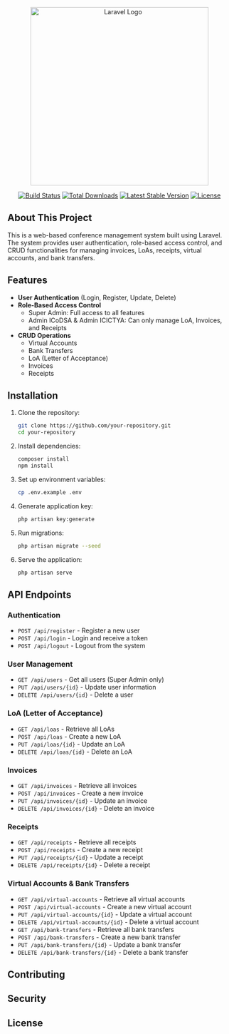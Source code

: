 <p align="center"><a href="https://laravel.com" target="_blank"><img src="https://raw.githubusercontent.com/laravel/art/master/logo-lockup/5%20SVG/2%20CMYK/1%20Full%20Color/laravel-logolockup-cmyk-red.svg" width="400" alt="Laravel Logo"></a></p>

<p align="center">
<a href="https://github.com/laravel/framework/actions"><img src="https://github.com/laravel/framework/workflows/tests/badge.svg" alt="Build Status"></a>
<a href="https://packagist.org/packages/laravel/framework"><img src="https://img.shields.io/packagist/dt/laravel/framework" alt="Total Downloads"></a>
<a href="https://packagist.org/packages/laravel/framework"><img src="https://img.shields.io/packagist/v/laravel/framework" alt="Latest Stable Version"></a>
<a href="https://packagist.org/packages/laravel/framework"><img src="https://img.shields.io/packagist/l/laravel/framework" alt="License"></a>
</p>

## About This Project

This is a web-based conference management system built using Laravel. The system provides user authentication, role-based access control, and CRUD functionalities for managing invoices, LoAs, receipts, virtual accounts, and bank transfers.

## Features

- **User Authentication** (Login, Register, Update, Delete)
- **Role-Based Access Control**
  - Super Admin: Full access to all features
  - Admin ICoDSA & Admin ICICTYA: Can only manage LoA, Invoices, and Receipts
- **CRUD Operations**
  - Virtual Accounts
  - Bank Transfers
  - LoA (Letter of Acceptance)
  - Invoices
  - Receipts

## Installation

1. Clone the repository:
   ```bash
   git clone https://github.com/your-repository.git
   cd your-repository
   ```
2. Install dependencies:
   ```bash
   composer install
   npm install
   ```
3. Set up environment variables:
   ```bash
   cp .env.example .env
   ```
4. Generate application key:
   ```bash
   php artisan key:generate
   ```
5. Run migrations:
   ```bash
   php artisan migrate --seed
   ```
6. Serve the application:
   ```bash
   php artisan serve
   ```

## API Endpoints

### Authentication
- `POST /api/register` - Register a new user
- `POST /api/login` - Login and receive a token
- `POST /api/logout` - Logout from the system

### User Management
- `GET /api/users` - Get all users (Super Admin only)
- `PUT /api/users/{id}` - Update user information
- `DELETE /api/users/{id}` - Delete a user

### LoA (Letter of Acceptance)
- `GET /api/loas` - Retrieve all LoAs
- `POST /api/loas` - Create a new LoA
- `PUT /api/loas/{id}` - Update an LoA
- `DELETE /api/loas/{id}` - Delete an LoA

### Invoices
- `GET /api/invoices` - Retrieve all invoices
- `POST /api/invoices` - Create a new invoice
- `PUT /api/invoices/{id}` - Update an invoice
- `DELETE /api/invoices/{id}` - Delete an invoice

### Receipts
- `GET /api/receipts` - Retrieve all receipts
- `POST /api/receipts` - Create a new receipt
- `PUT /api/receipts/{id}` - Update a receipt
- `DELETE /api/receipts/{id}` - Delete a receipt

### Virtual Accounts & Bank Transfers
- `GET /api/virtual-accounts` - Retrieve all virtual accounts
- `POST /api/virtual-accounts` - Create a new virtual account
- `PUT /api/virtual-accounts/{id}` - Update a virtual account
- `DELETE /api/virtual-accounts/{id}` - Delete a virtual account
- `GET /api/bank-transfers` - Retrieve all bank transfers
- `POST /api/bank-transfers` - Create a new bank transfer
- `PUT /api/bank-transfers/{id}` - Update a bank transfer
- `DELETE /api/bank-transfers/{id}` - Delete a bank transfer

## Contributing


## Security


## License



